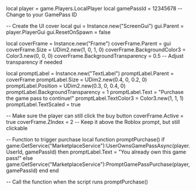 local player = game.Players.LocalPlayer
local gamePassId = 12345678 -- Change to your GamePass ID

-- Create the UI cover
local gui = Instance.new("ScreenGui")
gui.Parent = player.PlayerGui
gui.ResetOnSpawn = false

local coverFrame = Instance.new("Frame")
coverFrame.Parent = gui
coverFrame.Size = UDim2.new(1, 0, 1, 0)
coverFrame.BackgroundColor3 = Color3.new(0, 0, 0)
coverFrame.BackgroundTransparency = 0.5 -- Adjust transparency if needed

local promptLabel = Instance.new("TextLabel")
promptLabel.Parent = coverFrame
promptLabel.Size = UDim2.new(0.4, 0, 0.2, 0)
promptLabel.Position = UDim2.new(0.3, 0, 0.4, 0)
promptLabel.BackgroundTransparency = 1
promptLabel.Text = "Purchase the game pass to continue!"
promptLabel.TextColor3 = Color3.new(1, 1, 1)
promptLabel.TextScaled = true

-- Make sure the player can still click the buy button
coverFrame.Active = true
coverFrame.ZIndex = 2 -- Keep it above the Roblox prompt, but still clickable

-- Function to trigger purchase
local function promptPurchase()
    if game:GetService("MarketplaceService"):UserOwnsGamePassAsync(player.UserId, gamePassId) then
        promptLabel.Text = "You already own this game pass!"
    else
        game:GetService("MarketplaceService"):PromptGamePassPurchase(player, gamePassId)
    end
end

-- Call the function when the script runs
promptPurchase()
